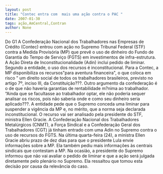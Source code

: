 ```yaml
---
layout: post
title: "Contec entra com  mais uma ação contra o PAC "
date: 2007-01-30
tags: ação,AmCentral,Contran
author: None
---
```

Do G1
A Confederação Nacional dos Trabalhadores nas Empresas de Crédito (Contec) entrou com ação no Supremo Tribunal Federal (STF) contra a Medida Provisória (MP) que prevê o uso de dinheiro do Fundo de Garantia do Tempo de Serviço (FGTS) em investimentos de infra-estrutura. A Ação Direta de Inconstitucionalidade (Adin) inclui pedido de liminar. 
Segundo a entidade, o uso dos recursos é inconstitucional. Para a Contec, a MP disponibiliza os recursos\"para aventura financeira\", o que coloca em risco \" um direito social de todos os trabalhadores brasileiros, previsto no artigo 7º, inciso III, da Constituição???. 
Outro argumento da confederação é o de que não haveria garantias de rentabilidade m?nima ao trabalhador. “Ainda que se facultasse ao trabalhador optar, ele não poderia sequer analisar os riscos, pois não saberia onde e como seu dinheiro seria aplicado???. 
A entidade pede que o Supremo conceda uma liminar para suspender a vigência da MP e, no mérito, que a norma seja declarada inconstitucional. O recurso vai ser analisado pela presidente do STF, ministra Ellen Gracie. 
A Confederação Nacional dos Trabalhadores Metalúrgicos (CNMT), a Força Sindical e a Confederação Geral dos Trabalhadores (CGT) já tinham entrado com uma Adin no Supremo contra o uso de recursos do FGTS. 
Na última quarta-feira (24), a ministra Ellen Gracie abriu prazo de dez dias para que o presidente Lula envie informações sobre a MP. Ela também pediu mais informações às centrais sindicais que contestam a MP. 
Na ocasião, a presidente do Supremo informou que não vai avaliar o pedido de liminar e que a ação será julgada diretamente pelo plenário no Supremo. Ela ressaltou que tomou esta decisão por causa da relevância do caso. 